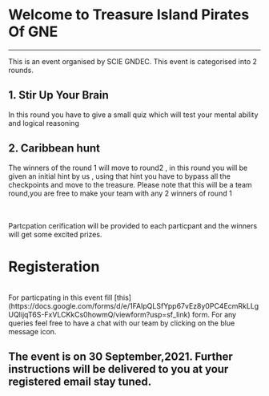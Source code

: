 # Welcome to Treasure Island Pirates Of GNE
---
This is an event organised by SCIE GNDEC. This event is categorised into 2 rounds.

## 1. Stir Up Your Brain
 In this round you have to give a small quiz which will test your mental ability and logical reasoning<br>

## 2. Caribbean hunt
The winners of the round 1 will move to round2 , in this round you will be given an initial hint by us , using that hint you have to bypass all the checkpoints and move to the treasure. Please note that this will be a team round,you are free to make your team with any 2 winners of round 1 <br>


<br><br>
Partcpation cerification will be provided to each particpant and the winners will get some excited prizes.

# Registeration
<br>
For particpating in this event fill [this](https://docs.google.com/forms/d/e/1FAIpQLSfYpp67vEz8y0PC4EcmRkLLgUQlijqT6S-FxVLCKkCs0howmQ/viewform?usp=sf_link) form. For any queries feel free to have a chat with our team by clicking on the blue message icon.


## The event is on 30 September,2021. Further instructions will be delivered to you at your registered email stay tuned.


